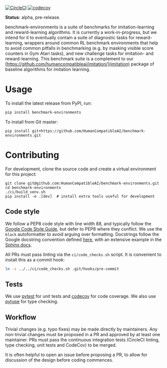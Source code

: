 [![CircleCI](https://circleci.com/gh/HumanCompatibleAI/benchmark-environments.svg?style=svg)](https://circleci.com/gh/HumanCompatibleAI/benchmark-environments) [![codecov](https://codecov.io/gh/HumanCompatibleAI/benchmark-environments/branch/master/graph/badge.svg)](https://codecov.io/gh/HumanCompatibleAI/benchmark-environments) 

**Status**: alpha, pre-release.

benchmark-environments is a suite of benchmarks for imitation-learning and
reward-learning algorithms. It is currently a work-in-progress, but we intend for it to eventually
contain a suite of diagnostic tasks for reward-learning, wrappers around common RL benchmark
environments that help to avoid common pitfalls in benchmarking (e.g. by masking visible score
counters in Gym Atari tasks), and new challenge tasks for imitation- and reward-learning. This
benchmark suite is a complement to our  [https://github.com/humancompatibleai/imitation/](imitation)
package of baseline algorithms for imitation learning.

# Usage

To install the latest release from PyPI, run:
 
```bash
pip install benchmark-environments
```

To install from Git master:

```
pip install git+https://github.com/HumanCompatibleAI/benchmark-environments.git
```

# Contributing

For development, clone the source code and create a virtual environment for this project:

 ```
git clone git@github.com:HumanCompatibleAI/benchmark-environments.git
cd benchmark-environments
./ci/build_venv.sh
pip install -e .[dev]  # install extra tools useful for development
```

## Code style

We follow a PEP8 code style with line width 88, and typically follow the [Google Code Style Guide](http://google.github.io/styleguide/pyguide.html),
but defer to PEP8 where they conflict. We use the `black` autoformatter to avoid arguing over formatting.
Docstrings follow the Google docstring convention defined [here](http://google.github.io/styleguide/pyguide.html#38-comments-and-docstrings),
with an extensive example in the [Sphinx docs](https://sphinxcontrib-napoleon.readthedocs.io/en/latest/example_google.html).

All PRs must pass linting via the `ci/code_checks.sh` script. It is convenient to install this as a commit hook:

```bash
ln -s ../../ci/code_checks.sh .git/hooks/pre-commit
```

## Tests

We use [pytest](https://docs.pytest.org/en/latest/) for unit tests
and [codecov](http://codecov.io/) for code coverage.
We also use [pytype](https://github.com/google/pytype) for type checking.

## Workflow

Trivial changes (e.g. typo fixes) may be made directly by maintainers. Any non-trivial changes
must be proposed in a PR and approved by at least one maintainer. PRs must pass the continuous 
integration tests (CircleCI linting, type checking, unit tests and CodeCov) to be merged.

It is often helpful to open an issue before proposing a PR, to allow for discussion of the design
before coding commences.
